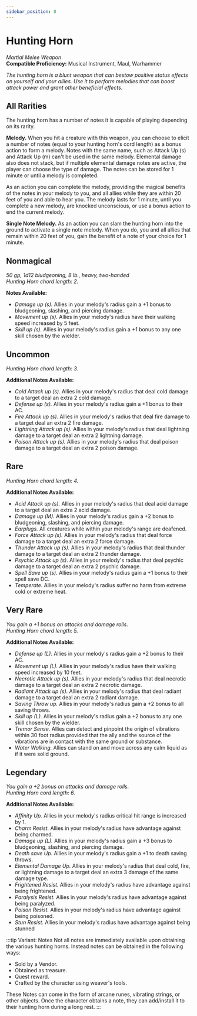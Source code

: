 ```yaml
---
sidebar_position: 8
---
```


# Hunting Horn

*Martial Melee Weapon*  
**Compatible Proficiency:** Musical Instrument, Maul, Warhammer

*The hunting horn is a blunt weapon that can bestow positive status effects on yourself and your allies. Use it to perform melodies that can boost attack power and grant other beneficial effects.*

## All Rarities

The hunting horn has a number of notes it is capable of playing depending on its rarity.

**Melody.** When you hit a creature with this weapon, you can choose to elicit a number of notes (equal to your hunting horn's cord length) as a bonus action to form a melody. Notes with the same name, such as Attack Up (s) and Attack Up (m) can't be used in the same melody. Elemental damage also does not stack, but if multiple elemental damage notes are active, the player can choose the type of damage. The notes can be stored for 1 minute or until a melody is completed.

As an action you can complete the melody, providing the magical benefits of the notes in your melody to you, and all allies while they are within 20 feet of you and able to hear you. The melody lasts for 1 minute, until you complete a new melody, are knocked unconscious, or use a bonus action to end the current melody.

**Single Note Melody.** As an action you can slam the hunting horn into the ground to activate a single note melody. When you do, you and all allies that remain within 20 feet of you, gain the benefit of a note of your choice for 1 minute.

## Nonmagical

*50 gp, 1d12 bludgeoning, 8 lb., heavy, two-handed*  
*Hunting Horn chord length: 2.*

**Notes Available:**

- *Damage up (s).* Allies in your melody's radius gain a +1 bonus to bludgeoning, slashing, and piercing damage.
- *Movement up (s).* Allies in your melody's radius have their walking speed increased by 5 feet.
- *Skill up (s).* Allies in your melody's radius gain a +1 bonus to any one skill chosen by the wielder.

## Uncommon

*Hunting Horn chord length: 3.*

**Additional Notes Available:**

- *Cold Attack up (s).* Allies in your melody's radius that deal cold damage to a target deal an extra 2 cold damage.
- *Defense up (s).* Allies in your melody's radius gain a +1 bonus to their AC.
- *Fire Attack up (s).* Allies in your melody's radius that deal fire damage to a target deal an extra 2 fire damage.
- *Lightning Attack up (s).* Allies in your melody's radius that deal lightning damage to a target deal an extra 2 lightning damage.
- *Poison Attack up (s).* Allies in your melody's radius that deal poison damage to a target deal an extra 2 poison damage.

## Rare

*Hunting Horn chord length: 4.*

**Additional Notes Available:**

- *Acid Attack up (s).* Allies in your melody's radius that deal acid damage to a target deal an extra 2 acid damage.
- *Damage up (M).* Allies in your melody's radius gain a +2 bonus to bludgeoning, slashing, and piercing damage.
- *Earplugs.* All creatures while within your melody's range are deafened.
- *Force Attack up (s).* Allies in your melody's radius that deal force damage to a target deal an extra 2 force damage.
- *Thunder Attack up (s).* Allies in your melody's radius that deal thunder damage to a target deal an extra 2 thunder damage.
- *Psychic Attack up (s).* Allies in your melody's radius that deal psychic damage to a target deal an extra 2 psychic damage.
- *Spell Save up (s).* Allies in your melody's radius gain a +1 bonus to their spell save DC.
- *Temperate.* Allies in your melody's radius suffer no harm from extreme cold or extreme heat.

## Very Rare

*You gain a +1 bonus on attacks and damage rolls.*  
*Hunting Horn chord length: 5.*

**Additional Notes Available:**

- *Defense up (L).* Allies in your melody's radius gain a +2 bonus to their AC.
- *Movement up (L).* Allies in your melody's radius have their walking speed increased by 10 feet.
- *Necrotic Attack up (s).* Allies in your melody's radius that deal necrotic damage to a target deal an extra 2 necrotic damage.
- *Radiant Attack up (s).* Allies in your melody's radius that deal radiant damage to a target deal an extra 2 radiant damage.
- *Saving Throw up.* Allies in your melody's radius gain a +2 bonus to all saving throws.
- *Skill up (L).* Allies in your melody's radius gain a +2 bonus to any one skill chosen by the wielder.
- *Tremor Sense.* Allies can detect and pinpoint the origin of vibrations within 30 foot radius provided that the ally and the source of the vibrations are in contact with the same ground or substance.
- *Water Walking.* Allies can stand on and move across any calm liquid as if it were solid ground.

## Legendary

*You gain a +2 bonus on attacks and damage rolls.*  
*Hunting Horn cord length: 6.*

**Additional Notes Available:**

- *Affinity Up.* Allies in your melody's radius critical hit range is increased by 1.
- *Charm Resist.* Allies in your melody's radius have advantage against being charmed.
- *Damage up (L).* Allies in your melody's radius gain a +3 bonus to bludgeoning, slashing, and piercing damage.
- *Death save Up.* Allies in your melody's radius gain a +1 to death saving throws.
- *Elemental Damage Up.* Allies in your melody's radius that deal cold, fire, or lightning damage to a target deal an extra 3 damage of the same damage type.
- *Frightened Resist.* Allies in your melody's radius have advantage against being frightened.
- *Paralysis Resist.* Allies in your melody's radius have advantage against being paralyzed.
- *Poison Resist.* Allies in your melody's radius have advantage against being poisoned.
- *Stun Resist.* Allies in your melody's radius have advantage against being stunned

:::tip Variant: Notes
Not all notes are immediately available upon obtaining the various hunting horns. Instead notes can be obtained in the following ways:

- Sold by a Vendor.
- Obtained as treasure.
- Quest reward.
- Crafted by the character using weaver's tools.

These Notes can come in the form of arcane runes, vibrating strings, or other objects. Once the character obtains a note, they can add/install it to their hunting horn during a long rest.
:::